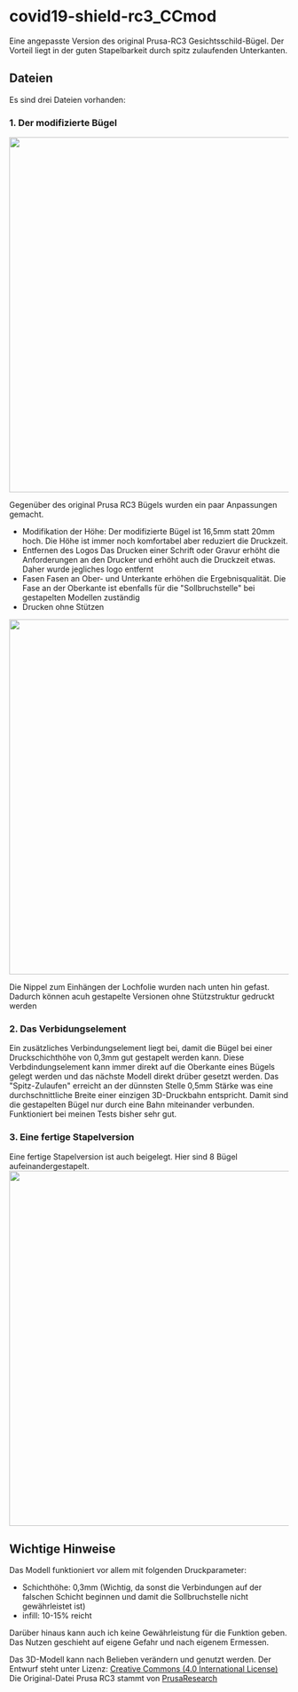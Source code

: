 # covid19-shield-rc3_CCmod
Eine angepasste Version des original Prusa-RC3 Gesichtsschild-Bügel. Der Vorteil liegt in der guten Stapelbarkeit durch spitz zulaufenden Unterkanten.

## Dateien
Es sind drei Dateien vorhanden:

### 1. Der modifizierte Bügel
<img src="https://github.com/paulweberCC/covid19-shield-rc3_CCmod/blob/master/Abbildungen/overall-View.jpg?raw=true" width=640px>

Gegenüber des original Prusa RC3 Bügels wurden ein paar Anpassungen gemacht.
- Modifikation der Höhe:
Der modifizierte Bügel ist 16,5mm statt 20mm hoch. Die Höhe ist immer noch komfortabel aber reduziert die Druckzeit.
- Entfernen des Logos
Das Drucken einer Schrift oder Gravur erhöht die Anforderungen an den Drucker und erhöht auch die Druckzeit etwas. Daher wurde jegliches logo entfernt
- Fasen
Fasen an Ober- und Unterkante erhöhen die Ergebnisqualität. Die Fase an der Oberkante ist ebenfalls für die "Sollbruchstelle" bei gestapelten Modellen zuständig
- Drucken ohne Stützen
<img src="https://github.com/paulweberCC/covid19-shield-rc3_CCmod/blob/master/Abbildungen/shield-connector.jpg?raw=true" width=640px>

Die Nippel zum Einhängen der Lochfolie wurden nach unten hin gefast. Dadurch können acuh gestapelte Versionen ohne Stützstruktur gedruckt werden


### 2. Das Verbidungselement
Ein zusätzliches Verbindungselement liegt bei, damit die Bügel bei einer Druckschichthöhe von 0,3mm gut gestapelt werden kann. Diese Verbdindungselement kann immer direkt auf die Oberkante eines Bügels gelegt werden und das nächste Modell direkt drüber gesetzt werden. Das "Spitz-Zulaufen" erreicht an der dünnsten Stelle 0,5mm Stärke was eine durchschnittliche Breite einer einzigen 3D-Druckbahn entspricht. Damit sind die gestapelten Bügel nur durch eine Bahn miteinander verbunden. Funktioniert bei meinen Tests bisher sehr gut.

### 3. Eine fertige Stapelversion
Eine fertige Stapelversion ist auch beigelegt. Hier sind 8 Bügel aufeinandergestapelt.
<img src="https://github.com/paulweberCC/covid19-shield-rc3_CCmod/blob/master/Abbildungen/shield-stack.jpg?raw=true" width=640px>





## Wichtige Hinweise
Das Modell funktioniert vor allem mit folgenden Druckparameter:
- Schichthöhe: 0,3mm (Wichtig, da sonst die Verbindungen auf der falschen Schicht beginnen und damit die Sollbruchstelle nicht gewährleistet ist)
- infill: 10-15% reicht

Darüber hinaus kann auch ich keine Gewährleistung für die Funktion geben. Das Nutzen geschieht auf eigene Gefahr und nach eigenem Ermessen. 

Das 3D-Modell kann nach Belieben verändern und genutzt werden. Der Entwurf steht unter Lizenz: [Creative Commons (4.0 International License)](https://creativecommons.org/licenses/by-nc/4.0/)
Die Original-Datei Prusa RC3 stammt von [PrusaResearch](https://www.prusaprinters.org/prints/25857-prusa-protective-face-shield-rc2/files)
